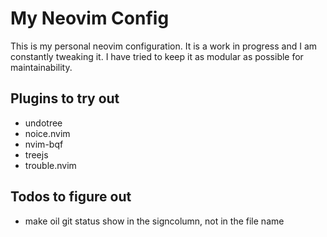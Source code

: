 # My Neovim Config

This is my personal neovim configuration. It is a work in progress and I am
constantly tweaking it. I have tried to keep it as modular as possible for
maintainability.

## Plugins to try out

- undotree
- noice.nvim
- nvim-bqf
- treejs
- trouble.nvim

## Todos to figure out

- make oil git status show in the signcolumn, not in the file name
